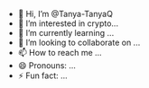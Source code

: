  - 👋 Hi, I’m @Tanya-TanyaQ
- 👀 I’m interested in crypto...
- 🌱 I’m currently learning ... 
- 💞️ I’m looking to collaborate on ... 
- 📫 How to reach me ... 
- 😄 Pronouns: ...  
- ⚡ Fun fact: ... 
 
